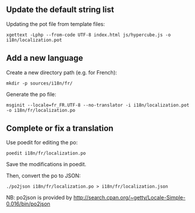 ## Update the default string list

Updating the pot file from template files:
```
xgettext -Lphp --from-code UTF-8 index.html js/hypercube.js -o i18n/localization.pot
```

## Add a new language

Create a new directory path (e.g. for French):
```
mkdir -p sources/i18n/fr/
```

Generate the po file:
```
msginit --locale=fr_FR.UTF-8 --no-translator -i i18n/localization.pot -o i18n/fr/localization.po
```

## Complete or fix a translation

Use poedit for editing the po:
```
poedit i18n/fr/localization.po
```

Save the modifications in poedit.

Then, convert the po to JSON:

```
./po2json i18n/fr/localization.po > i18n/fr/localization.json
```

NB: po2json is provided by http://search.cpan.org/~getty/Locale-Simple-0.016/bin/po2json
